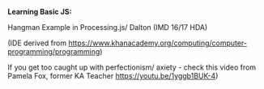 **Learning Basic JS:**

Hangman Example in Processing.js/ Dalton (IMD 16/17 HDA)

(IDE derived from https://www.khanacademy.org/computing/computer-programming/programming)

If you get too caught up with perfectionism/ axiety - check this video from Pamela Fox, former KA Teacher https://youtu.be/1yggb1BUK-4)
